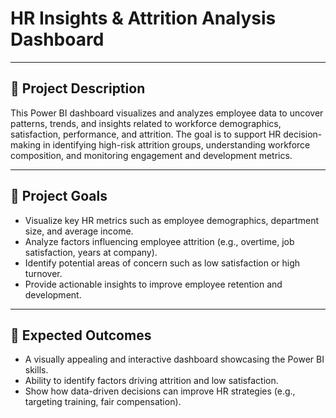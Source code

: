 # HR Insights & Attrition Analysis Dashboard
---

## 🔎 Project Description
This Power BI dashboard visualizes and analyzes employee data to uncover patterns, trends, and insights related to workforce demographics, satisfaction, performance, and attrition. The goal is to support HR decision-making in identifying high-risk attrition groups, understanding workforce composition, and monitoring engagement and development metrics.

---

## 🎯 Project Goals
- Visualize key HR metrics such as employee demographics, department size, and average income.
- Analyze factors influencing employee attrition (e.g., overtime, job satisfaction, years at company).
- Identify potential areas of concern such as low satisfaction or high turnover.
- Provide actionable insights to improve employee retention and development.

---

## 📌 Expected Outcomes
- A visually appealing and interactive dashboard showcasing the Power BI skills.
- Ability to identify factors driving attrition and low satisfaction.
- Show how data-driven decisions can improve HR strategies (e.g., targeting training, fair compensation).

